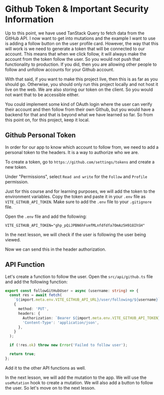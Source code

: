 # Github Token & Important Security Information

Up to this point, we have used TanStack Query to fetch data from the GitHub API. I now want to get into mutations and the example I want to use is adding a follow button on the user profile card. However, the way that this will work is we need to generate a token that will be connected to our account. This means that when we click follow, it will always make the account from the token follow the user. So you would not push that functionality to production. If you did, then you are allowing other people to follow and unfollow accounts for your Github account.

With that said, if you want to make this project live, then this is as far as you should go. Otherwise, you should only run this project locally and not host it live on the web. We are also storing our token on the client. So you would not want that to be accessible either. 

You could implement some kind of OAuth login where the user can verify their account and then follow from their own Github, but you would have a backend for that and that is beyond what we have learned so far. So from this point on, for this project, keep it local.

## Github Personal Token

In order for our app to know which account to follow from, we need to add a personal token to the headers. It is a way to authorize who we are.

To create a token, go to `https://github.com/settings/tokens` and create a new token.

Under "Permissions", select `Read and write` for the `Follow` and `Profile` permission. 

Just for this course and for learning purposes, we will add the token to the environment variables. Copy the token and paste it in your `.env` file as `VITE_GITHUB_API_TOKEN`. Make sure to add the `.env` file to your `.gitignore` file.

Open the `.env` file and add the following:

```env
VITE_GITHUB_API_TOKEN="ghp_pQiJPBN6hFsmfMLnfdfdfa7OmAz5H918IhSH"
```

In the next lesson, we will check if the user is following the user being viewed.

Now we can send this in the header authorization.

## API Function

Let's create a function to follow the user. Open the `src/api/github.ts` file and add the following function:


```ts
export const followGitHubUser = async (username: string) => {
  const res = await fetch(
    `${import.meta.env.VITE_GITHUB_API_URL}/user/following/${username}`,
    {
      method: 'PUT',
      headers: {
        Authorization: `Bearer ${import.meta.env.VITE_GITHUB_API_TOKEN}`,
        'Content-Type': 'application/json',
      },
    }
  );

  if (!res.ok) throw new Error('Failed to follow user');

  return true;
};
```

Add it to the other API functions as well.

In the next lesson, we will add the mutation to the app. We will use the `useMutation` hook to create a mutation. We will also add a button to follow the user. So let's move on to the next lesson.
